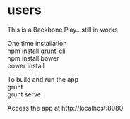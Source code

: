 users
=====
This is a Backbone Play...still in works

One time installation<br>
npm install grunt-cli<br>
npm install bower<br>
bower install<br>

To build and run the app<br>
grunt<br>
grunt serve<br>

Access the app at http://localhost:8080

